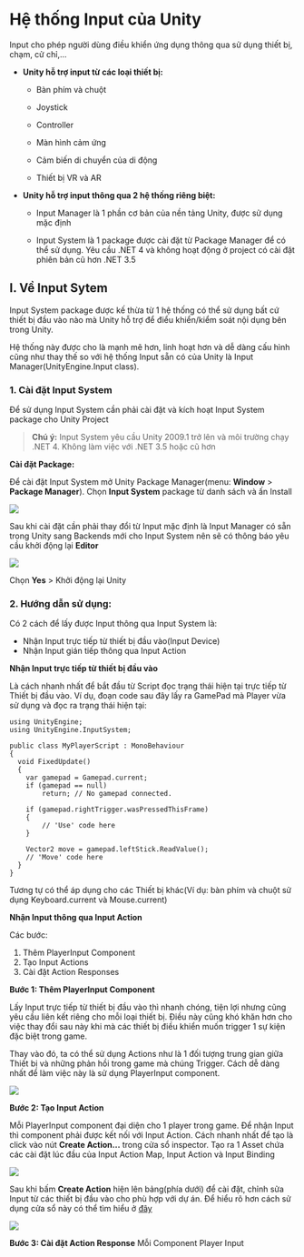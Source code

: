 # Hệ thống Input của Unity

Input cho phép người dùng điều khiển ứng dụng thông qua sử dụng thiết bị, chạm, cử chỉ,...

- **Unity hỗ trợ input từ các loại thiết bị:**  

  - Bàn phím và chuột 

  - Joystick 

  - Controller 

  - Màn hình cảm ứng 

  - Cảm biến di chuyển của di động 

  - Thiết bị VR và AR 

- **Unity hỗ trợ input thông qua 2 hệ thống riêng biệt:**  

  - Input Manager là 1 phần cơ bản của nền tảng Unity, được sử dụng mặc định 

  - Input System là 1 package được cài đặt từ Package Manager để có thể sử dụng. Yêu cầu .NET 4 và không hoạt động ở project có cài đặt phiên bản cũ hơn .NET 3.5 

## I. Về Input Sytem

Input System package được kế thừa từ 1 hệ thống có thể sử dụng bất cứ thiết bị đầu vào nào mà Unity hỗ trợ để điểu khiển/kiểm soát nội dụng bên trong Unity. 

Hệ thống này được cho là mạnh mẽ hơn, linh hoạt hơn và dễ dàng cấu hình cũng như thay thế so với hệ thống Input sẵn có của Unity là Input Manager(UnityEngine.Input class). 

### 1. Cài đặt Input System

Để sử dụng Input System cần phải cài đặt và kích hoạt Input System package cho Unity Project

>**Chú ý:**  Input System yêu cầu Unity 2009.1 trở lên và môi trường chạy .NET 4. Không làm việc với .NET 3.5 hoặc cũ hơn

**Cài đặt Package:** 

Để cài đặt Input System mở Unity Package Manager(menu: **Window** > **Package Manager**). Chọn **Input System** package từ danh sách và ấn Install

<img src="https://docs.unity3d.com/Packages/com.unity.inputsystem@1.0/manual/images/InputSystemPackage.png" />

Sau khi cài đặt cần phải thay đổi từ Input mặc định là Input Manager có sẵn trong Unity sang Backends mới cho Input System nên sẽ có thông báo yêu cầu khởi động lại **Editor**

<img src="https://docs.unity3d.com/Packages/com.unity.inputsystem@1.0/manual/images/EditorRestartWarning.png" />

Chọn **Yes** > Khởi động lại Unity

### 2. Hướng dẫn sử dụng: 
Có 2 cách để lấy được Input thông qua Input System là:
  - Nhận Input trực tiếp từ thiết bị đầu vào(Input Device)
  - Nhận Input gián tiếp thông qua Input Action

**Nhận Input trực tiếp từ thiết bị đầu vào**

Là cách nhanh nhất để bắt đầu từ Script đọc trạng thái hiện tại trực tiếp từ Thiết bị đầu vào. Ví dụ, đoạn code sau đây lấy ra GamePad mà Player vừa sử dụng và đọc ra trạng thái hiện tại: 

    using UnityEngine;
    using UnityEngine.InputSystem;

    public class MyPlayerScript : MonoBehaviour
    {
      void FixedUpdate()
      {
        var gamepad = Gamepad.current;
        if (gamepad == null)
            return; // No gamepad connected.

        if (gamepad.rightTrigger.wasPressedThisFrame)
        {
            // 'Use' code here
        }

        Vector2 move = gamepad.leftStick.ReadValue();
        // 'Move' code here
      }
    }

Tương tự có thể áp dụng cho các Thiết bị khác(Ví dụ: bàn phím và chuột sử dụng Keyboard.current và Mouse.current)

**Nhận Input thông qua Input Action**

Các bước:
  1. Thêm PlayerInput Component
  2. Tạo Input Actions
  3. Cài đặt Action Responses

**Bước 1: Thêm PlayerInput Component**

Lấy Input trực tiếp từ thiết bị đầu vào thì nhanh chóng, tiện lợi nhưng cũng yêu cầu liên kết riêng cho mỗi loại thiết bị. Điều này cũng khó khăn hơn cho việc thay đổi sau này khi mà các thiết bị điều khiển muốn trigger 1 sự kiện đặc biệt trong game. 

Thay vào đó, ta có thể sử dụng Actions như là 1 đối tượng trung gian giữa Thiết bị và những phản hồi trong game mà chúng Trigger. Cách dễ dàng nhất để làm việc này là sử dụng PlayerInput component. 

<img src="https://docs.unity3d.com/Packages/com.unity.inputsystem@1.0/manual/images/AddPlayerInput.png" />


**Bước 2: Tạo Input Action**

Mỗi PlayerInput component đại diện cho 1 player trong game. Để nhận Input thì component phải được kết nối với Input Action. 
Cách nhanh nhất để tạo là click vào nút **Create Action...** trong cửa sổ inspector. Tạo ra 1 Asset chứa các cài đặt lúc đầu của Input Action Map, Input Action và Input Binding

<img src="https://docs.unity3d.com/Packages/com.unity.inputsystem@1.0/manual/images/PlayerInputCreateActions.png" />

Sau khi bấm **Create Action** hiện lên bảng(phía dưới) để cài đặt, chỉnh sửa Input từ các thiết bị đầu vào cho phù hợp với dự án. 
Để hiểu rõ hơn cách sử dụng cửa sổ này có thể tìm hiểu ở [đây](https://docs.unity3d.com/Packages/com.unity.inputsystem@1.0/manual/ActionAssets.html#editing-input-action-assets)

<img src="https://docs.unity3d.com/Packages/com.unity.inputsystem@1.0/manual/images/MyGameActions.png" />

**Bước 3: Cài đặt Action Response**
Mỗi Component Player Input 
